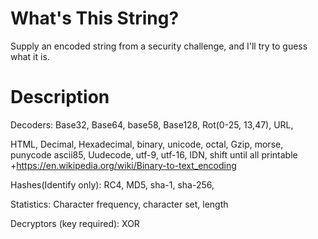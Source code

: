 # What's This String?

Supply an encoded string from a security challenge, and I'll try to guess what it is.

# Description



Decoders:
Base32, Base64, base58, Base128, Rot(0-25, 13,47), URL,

HTML, Decimal, Hexadecimal, binary, unicode, octal, Gzip,  morse, punycode ascii85, Uudecode, utf-9, utf-16, IDN, shift until all printable
+https://en.wikipedia.org/wiki/Binary-to-text_encoding

Hashes(Identify only):
RC4, MD5, sha-1, sha-256,

Statistics:
Character frequency,  character set, length

Decryptors (key required):
XOR
